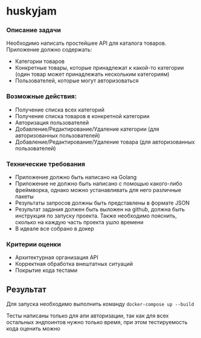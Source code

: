 # huskyjam


### Описание задачи
Необходимо написать простейшее API для каталога товаров. Приложение должно содержать:
- Категории товаров
- Конкретные товары, которые принадлежат к какой-то категории (один товар может принадлежать нескольким категориям)
- Пользователей, которые могут авторизоваться

### Возможные действия:
- Получение списка всех категорий
- Получение списка товаров в конкретной категории
- Авторизация пользователей
- Добавление/Редактирование/Удаление категории (для авторизованных пользователей)
- Добавление/Редактирование/Удаление товара (для авторизованных пользователей)

### Технические требования
- Приложение должно быть написано на Golang
- Приложение не должно быть написано с помощью какого-либо фреймворка, однако можно устанавливать для него различные пакеты
- Результаты запросов должны быть представлены в формате JSON
- Результат задания должен быть выложен на github, должна быть инструкция по запуску проекта. Также необходимо пояснить, сколько на каждую часть проекта ушло времени
- В идеале все собрано в докер

### Критерии оценки
- Архитектурная организация API
- Корректная обработка внештатных ситуаций
- Покрытие кода тестами


## Результат
Для запуска необходимо выполнить команду ```docker-compose up --build```

Тесты написаны только для апи авторизации, так как для всех остальных эндпоинтов нужно только время, при этом тестируемость кода оценить можно